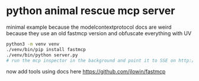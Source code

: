 # python animal rescue mcp server

minimal example because the modelcontextprotocol docs are weird because they use an old fastmcp version and obfuscate everything with UV

```bash
python3 -m venv venv
./venv/bin/pip install fastmcp
./venv/bin/python server.py
# run the mcp inspector in the background and point it to SSE on http://127.0.0.1:8432/sse
```

now add tools using docs here https://github.com/jlowin/fastmcp